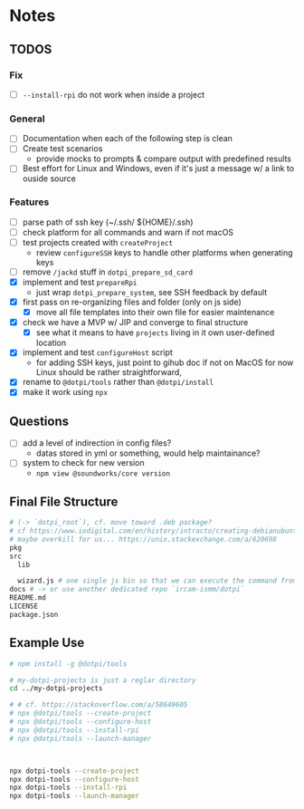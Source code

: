 # Notes

## TODOS

### Fix

- [ ] `--install-rpi` do not work when inside a project

### General

- [ ] Documentation when each of the following step is clean
- [ ] Create test scenarios
  - provide mocks to prompts & compare output with predefined results
- [ ] Best effort for Linux and Windows, even if it's just a message w/ a link to ouside source

### Features

- [ ] parse path of ssh key (~/.ssh/ ${HOME}/.ssh)
- [ ] check platform for all commands and warn if not macOS
- [ ] test projects created with `createProject`
  + review `configureSSH` keys to handle other platforms when generating keys
- [ ] remove `/jackd` stuff in `dotpi_prepare_sd_card`
- [x] implement and test `prepareRpi`
  - just wrap `dotpi_prepare_system`, see SSH feedback by default
- [x] first pass on re-organizing files and folder (only on js side)
  + [x] move all file templates into their own file for easier maintenance
- [x] check we have a MVP w/ JIP and converge to final structure
  + [x] see what it means to have `projects` living in it own user-defined location
- [x] implement and test `configureHost` script
  + for adding SSH keys, just point to gihub doc if not on MacOS for now
    Linux should be rather straightforward,
- [x] rename to `@dotpi/tools` rather than `@dotpi/install`
- [x] make it work using `npx`

## Questions

- [ ] add a level of indirection in config files?
  + datas stored in yml or something, would help maintainance?
- [ ] system to check for new version
  + `npm view @soundworks/core version`


## Final File Structure

```sh
# (-> `dotpi_root`), cf. move toward .deb package?
# cf https://www.iodigital.com/en/history/intracto/creating-debianubuntu-deb-packages
# maybe overkill for us... https://unix.stackexchange.com/a/620698
pkg
src
  lib

  wizard.js # one single js bin so that we can execute the command from npx, cf. above
docs # -> or use another dedicated repo `ircam-ismm/dotpi`
README.md
LICENSE
package.json
```

## Example Use

```sh
# npm install -g @dotpi/tools

# my-dotpi-projects is just a reglar directory
cd ../my-dotpi-projects

# # cf. https://stackoverflow.com/a/58649605
# npx @dotpi/tools --create-project
# npx @dotpi/tools --configure-host
# npx @dotpi/tools --install-rpi
# npx @dotpi/tools --launch-manager



npx dotpi-tools --create-project
npx dotpi-tools --configure-host
npx dotpi-tools --install-rpi
npx dotpi-tools --launch-manager
```
